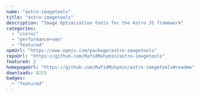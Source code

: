 ```yaml
---
name: "astro-imagetools"
title: "astro-imagetools"
description: "Image Optimization tools for the Astro JS framework"
categories:
  - "css+ui"
  - "performance+seo"
  - "featured"
npmUrl: "https://www.npmjs.com/package/astro-imagetools"
repoUrl: "https://github.com/RafidMuhymin/astro-imagetools"
featured: 2
homepageUrl: "https://github.com/RafidMuhymin/astro-imagetools#readme"
downloads: 8215
badges:
  - "featured"
---
```

